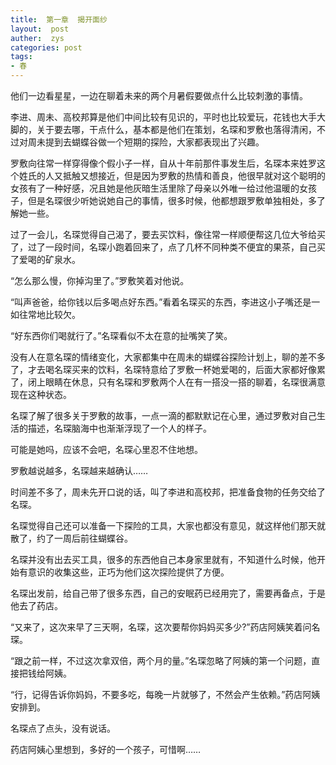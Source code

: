 ```yaml
---
title:  第一章  揭开面纱
layout:  post
auther:  zys
categories: post
tags:
- 春
---
```


他们一边看星星，一边在聊着未来的两个月暑假要做点什么比较刺激的事情。

李进、周未、高校邦算是他们中间比较有见识的，平时也比较爱玩，花钱也大手大脚的，关于要去哪，干点什么，基本都是他们在策划，名琛和罗敷也落得清闲，不过对周未提到去蝴蝶谷做一个短期的探险，大家都表现出了兴趣。

罗敷向往常一样穿得像个假小子一样，自从十年前那件事发生后，名琛本来姓罗这个姓氏的人又抵触又想接近，但是因为罗敷的热情和善良，他很早就对这个聪明的女孩有了一种好感，况且她是他灰暗生活里除了母亲以外唯一给过他温暖的女孩子，但是名琛很少听她说她自己的事情，很多时候，他都想跟罗敷单独相处，多了解她一些。

过了一会儿，名琛觉得自己渴了，要去买饮料，像往常一样顺便帮这几位大爷给买了，过了一段时间，名琛小跑着回来了，点了几杯不同种类不便宜的果茶，自己买了爱喝的矿泉水。

“怎么那么慢，你掉沟里了。”罗敷笑着对他说。

“叫声爸爸，给你钱以后多喝点好东西。”看着名琛买的东西，李进这小子嘴还是一如往常地比较欠。

“好东西你们喝就行了。”名琛看似不太在意的扯嘴笑了笑。

没有人在意名琛的情绪变化，大家都集中在周未的蝴蝶谷探险计划上，聊的差不多了，才去喝名琛买来的饮料，名琛特意给了罗敷一杯她爱喝的，后面大家都好像累了，闭上眼睛在休息，只有名琛和罗敷两个人在有一搭没一搭的聊着，名琛很满意现在这种状态。

名琛了解了很多关于罗敷的故事，一点一滴的都默默记在心里，通过罗敷对自己生活的描述，名琛脑海中也渐渐浮现了一个人的样子。

可能是她吗，应该不会吧，名琛心里忍不住地想。

罗敷越说越多，名琛越来越确认……

时间差不多了，周未先开口说的话，叫了李进和高校邦，把准备食物的任务交给了名琛。

名琛觉得自己还可以准备一下探险的工具，大家也都没有意见，就这样他们那天就散了，约了一周后前往蝴蝶谷。

名琛并没有出去买工具，很多的东西他自己本身家里就有，不知道什么时候，他开始有意识的收集这些，正巧为他们这次探险提供了方便。

名琛出发前，给自己带了很多东西，自己的安眠药已经用完了，需要再备点，于是他去了药店。

“又来了，这次来早了三天啊，名琛，这次要帮你妈妈买多少?”药店阿姨笑着问名琛。

“跟之前一样，不过这次拿双倍，两个月的量。”名琛忽略了阿姨的第一个问题，直接把钱给阿姨。

“行，记得告诉你妈妈，不要多吃，每晚一片就够了，不然会产生依赖。”药店阿姨安排到。

名琛点了点头，没有说话。

药店阿姨心里想到，多好的一个孩子，可惜啊……
